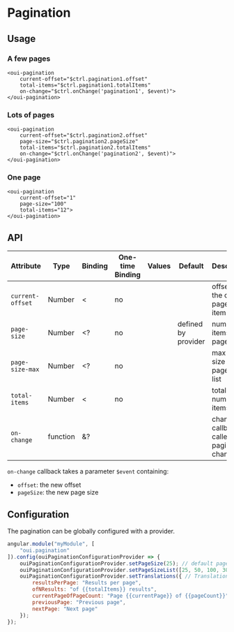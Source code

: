 # Pagination

<component-status cx-design="complete" ux="rc"></component-status>



## Usage

### A few pages

```html:preview
<oui-pagination
    current-offset="$ctrl.pagination1.offset"
    total-items="$ctrl.pagination1.totalItems"
    on-change="$ctrl.onChange('pagination1', $event)">
</oui-pagination>
```

### Lots of pages

```html:preview
<oui-pagination
    current-offset="$ctrl.pagination2.offset"
    page-size="$ctrl.pagination2.pageSize"
    total-items="$ctrl.pagination2.totalItems"
    on-change="$ctrl.onChange('pagination2', $event)">
</oui-pagination>
```

### One page

```html:preview
<oui-pagination
    current-offset="1"
    page-size="100"
    total-items="12">
</oui-pagination>
```

## API

| Attribute         | Type     | Binding | One-time Binding | Values                 | Default             | Description                                      |
| ----              | ----     | ----    | ----             | ----                   | ----                | ----                                             |
| `current-offset`  | Number   | <       | no               |                        |                     | offset of the current page first item            |
| `page-size`       | Number   | <?      | no               |                        | defined by provider | number of items per page                         |
| `page-size-max`   | Number   | <?      | no               |                        |                     | max page size of the page sizes list             |
| `total-items`     | Number   | <       | no               |                        |                     | total number of items                            |
| `on-change`       | function | &?      |                  |                        |                     | change callback, called on pagination changes    |

`on-change` callback takes a parameter `$event` containing:

  - `offset`: the new offset
  - `pageSize`: the new page size

## Configuration

The pagination can be globally configured with a provider.

```js
angular.module("myModule", [
    "oui.pagination"
]).config(ouiPaginationConfigurationProvider => {
    ouiPaginationConfigurationProvider.setPageSize(25); // default page size (when page-size attribute is not set)
    ouiPaginationConfigurationProvider.setPageSizeList([25, 50, 100, 300]); // List of page sizes
    ouiPaginationConfigurationProvider.setTranslations({ // Translations (double curly braces for placeholders)
        resultsPerPage: "Results per page",
        ofNResults: "of {{totalItems}} results",
        currentPageOfPageCount: "Page {{currentPage}} of {{pageCount}}",
        previousPage: "Previous page",
        nextPage: "Next page"
    });
});
```


